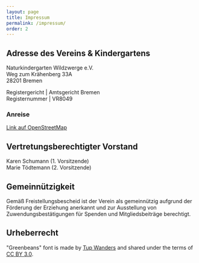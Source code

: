 ```yaml
---
layout: page
title: Impressum
permalink: /impressum/
order: 2
---
```


## Adresse des Vereins & Kindergartens

Naturkindergarten Wildzwerge e.V.  
Weg zum Krähenberg 33A  
28201 Bremen

<span data-schema="mailto" data-address="mail@wildzwerge.de"></span>

Registergericht | Amtsgericht Bremen  
Registernummer  | VR8049

### Anreise

<div id="map" class="map">
  <div id="marker"></div>
</div>

[Link auf OpenStreetMap](http://www.openstreetmap.org/?mlat=53.06180&mlon=8.82937#map=19/53.06180/8.82937)

## Vertretungsberechtigter Vorstand

Karen Schumann (1. Vorsitzende)  
Marie Tödtemann (2. Vorsitzende)

## Gemeinnützigkeit

Gemäß Freistellungsbescheid ist der Verein als gemeinnützig aufgrund der
Förderung der Erziehung anerkannt und zur Ausstellung von
Zuwendungsbestätigungen für Spenden und Mitgliedsbeiträge berechtigt.

## Urheberrecht

"Greenbeans" font is made by [Tup
Wanders](http://www.fontspace.com/profile/Tuppus) and shared under the terms of
[CC BY 3.0](https://creativecommons.org/licenses/by/3.0/).


<script src="https://cdnjs.cloudflare.com/ajax/libs/openlayers/4.6.4/ol.js">
</script>

<script>
  var head = document.getElementsByTagName('head')[0];
  var link = document.createElement('link');
  link.rel = 'stylesheet';
  link.href = 'https://cdnjs.cloudflare.com/ajax/libs/openlayers/4.6.4/ol.css';
  head.appendChild(link);

  var pos = ol.proj.fromLonLat([8.82937, 53.06180]);

  var map = new ol.Map({
    layers: [
      new ol.layer.Tile({
        source: new ol.source.OSM()
      })
    ],
    target: 'map',
    controls: ol.control.defaults(),
    view: new ol.View({
      center: pos,
      zoom: 17
    })
  });

  var markerElement = document.getElementById('marker');
  var marker = new ol.Overlay({
    position: pos,
    element: markerElement
  });

  map.addOverlay(marker);
  markerElement.style.display = 'block';
</script>
